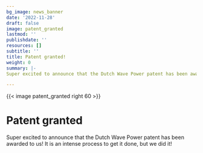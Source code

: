 ```yaml
---
bg_image: news_banner
date: '2022-11-28'
draft: false
image: patent_granted
lastmod: ''
publishdate: ''
resources: []
subtitle: ''
title: Patent granted!
weight: 0
summary: |-
Super excited to announce that the Dutch Wave Power patent has been awarded to us! It is an intense process to get it done, but we did it!

---
```


{{< image patent_granted right 60 >}}

# Patent granted
Super excited to announce that the Dutch Wave Power patent has been awarded to us! It is an intense process to get it done, but we did it!






